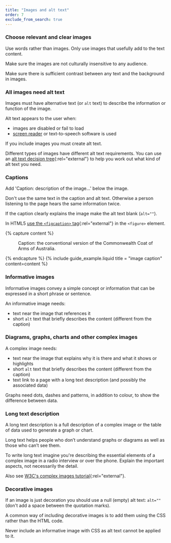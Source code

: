 ```yaml
---
title: "Images and alt text"
order: 7
exclude_from_search: true
---
```


### Choose relevant and clear images

Use words rather than images. Only use images that usefully add to the text content.

Make sure the images are not culturally insensitive to any audience.

Make sure there is sufficient contrast between any text and the background in images.

### All images need alt text

Images must have alternative text (or `alt` text) to describe the information or function of the image.

Alt text appears to the user when:
- images are disabled or fail to load
- [screen reader](#screen-readers) or text-to-speech software is used

If you include images you must create alt text.

Different types of images have different alt text requirements. You can use an [alt text decision tree](https://www.w3.org/WAI/tutorials/images/decision-tree/){:rel="external"} to help you work out what kind of alt text you need.

### Captions

Add 'Caption: description of the image...' below the image.

Don't use the same text in the caption and alt text. Otherwise a person listening to the page hears the same information twice.

If the caption clearly explains the image make the alt text blank (`alt=""`).

In HTML5 [use the `<figcaption>` tag](https://www.w3.org/wiki/HTML/Elements/figcaption){:rel="external"} in the `<figure>` element.

{% capture content %}
<figure>
  <img src='{{site.baseurl}}/assets/coat-of-arms.png' alt='' />
  <figcaption>Caption: the conventional version of the Commonwealth Coat of Arms of Australia.</figcaption>
</figure>
{% endcapture %}
{% include guide_example.liquid
  title = "image caption"
  content=content
%}

### Informative images

Informative images convey a simple concept or information that can be expressed in a short phrase or sentence.

An informative image needs:

- text near the image that references it
- short `alt` text that briefly describes the content (different from the caption)

### Diagrams, graphs, charts and other complex images

A complex image needs:

- text near the image that explains why it is there and what it shows or highlights
- short `alt` text that briefly describes the content (different from the caption)
- text link to a page with a long text description (and possibly the associated data)

Graphs need dots, dashes and patterns, in addition to colour, to show the difference between data.

### Long text description

A long text description is a full description of a complex image or the table of data used to generate a graph or chart.

Long text helps people who don’t understand graphs or diagrams as well as those who can’t see them.

To write long text imagine you're describing the essential elements of a complex image in a radio interview or over the phone. Explain the important aspects, not necessarily the detail.

Also see [W3C's complex images tutorial](https://www.w3.org/WAI/tutorials/images/complex/){:rel="external"}.

### Decorative images

If an image is just decoration you should use a null (empty) alt text: `alt=""` (don't add a space between the quotation marks).

A common way of including decorative images is to add them using the CSS rather than the HTML code.

Never include an informative image with CSS as alt text cannot be applied to it.
